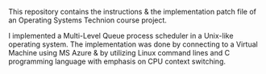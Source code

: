 This repository contains the instructions & the implementation patch file of an Operating Systems Technion course project.

I implemented a Multi-Level Queue process scheduler in a Unix-like operating system.
The implementation was done by connecting to a Virtual Machine using MS Azure & by utilizing Linux command lines and C programming language with emphasis on CPU context switching.
